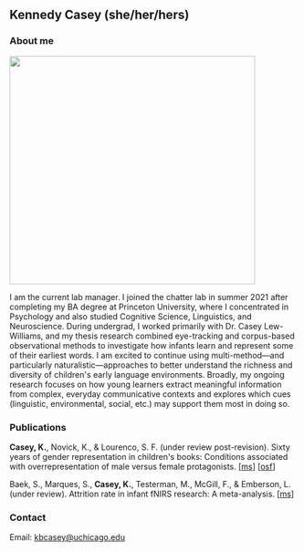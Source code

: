 ## Kennedy Casey (she/her/hers)

### About me

<img src="./images/kennedy-casey.jpg" width="430" height="400">


I am the current lab manager. I joined the chatter lab in summer 2021 after completing my BA degree at Princeton University, where I concentrated in Psychology and also studied Cognitive Science, Linguistics, and Neuroscience. During undergrad, I worked primarily with Dr. Casey Lew-Williams, and my thesis research combined eye-tracking and corpus-based observational methods to investigate how infants learn and represent some of their earliest words. I am excited to continue using multi-method—and particularly naturalistic—approaches to better understand the richness and diversity of children's early language environments. Broadly, my ongoing research focuses on how young learners extract meaningful information from complex, everyday communicative contexts and explores which cues (linguistic, environmental, social, etc.) may support them most in doing so.

### Publications
**Casey, K.**, Novick, K., & Lourenco, S. F. (under review post-revision). Sixty years of gender representation in children's books: Conditions associated with overrepresentation of male versus female protagonists. [[ms](https://psyarxiv.com/uqrs5/)] [[osf](https://osf.io/97gfk/)]

Baek, S., Marques, S., **Casey, K.**, Testerman, M., McGill, F., & Emberson, L. (under review). Attrition rate in infant fNIRS research: A meta-analysis. [[ms](https://www.biorxiv.org/content/10.1101/2021.06.15.448526v1.abstract)]

### Contact 
Email: kbcasey@uchicago.edu
